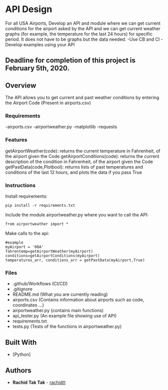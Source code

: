 # API Design

For all USA Airports, Develop an API and module where we can get current conditions for the airport asked by the API and we can get current weather graphs (for example, the temperature for the last 24 hours) for specific period.  It does not have to be graphs but the data needed.
 -Use CB and CI
 -Develop examples using your API


 Deadline for completion of this project is February 5th, 2020. 
---------------
## Overview

The API allows you to get current and past weather conditions by entering the Airport Code (Present in airports.csv)


### Requirements

-airports.csv
-airportweather.py
-matplotlib
-requests

### Features

getAirportWeather(code): returns the current temperature in Fahrenheit, of the airport given the Code
getAirportConditions(code): returns the current description of the condition in Fahrenheit, of the airport given the Code
getPastData(code,Plotbool): returns lists of past temperatures and conditions of the last 12 hours, and plots the data if you pass True


### Instructions 

Install requirements:
```
pip install -r requirements.txt
```

Include the module airportweather.py where you want to call the API:

```
from airportweather import *
```

Make calls to the api:

```
#example
myAirport = '00A'
fahrentemp=getAirportWeather(myAirport) 
conditions=getAirportConditions(myAirport)
temperatures_arr, conditions_arr = getPastData(myAirport,True)
```



### Files
- .github/Workflows (CI/CD)
- .gitignore
- README.md (What you are currently reading)
- airports.csv (Contains information about airports such as code, coordinates ...)
- airportweather.py (contains main functions)
- api_tester.py (An example file showing use of API)
- requirements.txt
- tests.py (Tests of the functions in airportweather.py)

## Built With

* [Python]


## Authors

 * **Rachid Tak Tak** - [rachidtt](https://github.com/rachidtt)
